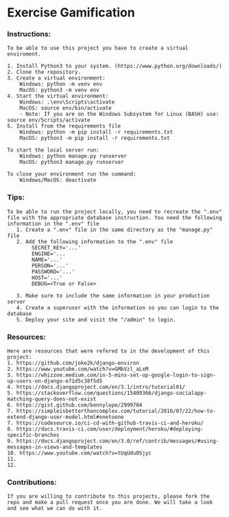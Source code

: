 # **Exercise Gamification**

### Instructions:

    To be able to use this project you have to create a virtual enviroment.

    1. Install Python3 to your system. (https://www.python.org/downloads/)
    2. Clone the repository.
    3. Create a virtual environment:
        Windows: python -m venv env
        MacOS: python3 -m venv env
    4. Start the virtual environment:
        Windows: .\env\Scripts\activate
        MacOS: source env/bin/activate
        - Note: If you are on the Windows Subsystem for Linux (BASH) use: source env/Scripts/activate
    5. Install from the requirements file
        Windows: python -m pip install -r requirements.txt
        MacOS: python3 -m pip install -r requirements.txt
   
    To start the local server run:
        Windows: python manage.py runserver
        MacOS: python3 manage.py runserver

    To close your environment run the command:
        Windows/MacOS: deactivate

### Tips:
    To be able to run the project locally, you need to recreate the ".env" file with the appropriate database instruction. You need the following information in the ".env" file
       1. Create a ".env" file in the same directory as the "manage.py" file
       2. Add the following information to the ".env" file
            SECRET_KEY='...'
            ENGINE='...
            NAME='...'
            PERSON='...'
            PASSWORD='...'
            HOST='...'
            DEBUG=<True or False>

       3. Make sure to include the same information in your production server
       4. Create a superuser with the information so you can login to the database
       5. Deploy your site and visit the "/admin" to login. 
   
### Resources:
    Here are resources that were refered to in the development of this project:
    1. https://github.com/joke2k/django-environ
    2. https://www.youtube.com/watch?v=GMbVzl_aLxM
    3. https://whizzoe.medium.com/in-5-mins-set-up-google-login-to-sign-up-users-on-django-e71d5c38f5d5
    4. https://docs.djangoproject.com/en/3.1/intro/tutorial01/
    5. https://stackoverflow.com/questions/15409366/django-socialapp-matching-query-does-not-exist
    6. https://gist.github.com/bennylope/2999704
    7. https://simpleisbetterthancomplex.com/tutorial/2016/07/22/how-to-extend-django-user-model.html#onetoone
    7. https://codesource.io/ci-cd-with-github-travis-ci-and-heroku/
    8. https://docs.travis-ci.com/user/deployment/heroku/#deploying-specific-branches
    9. https://docs.djangoproject.com/en/3.0/ref/contrib/messages/#using-messages-in-views-and-templates
    10. https://www.youtube.com/watch?v=tUqUdu0Sjyc
    11. 
    12. 
    
### Contributions:
    If you are willing to contribute to this projects, please fork the repo and make a pull request once you are done. We will take a look and see what we can do with it.
